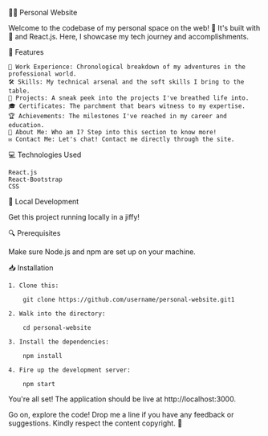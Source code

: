 👨‍💻 Personal Website

Welcome to the codebase of my personal space on the web! 🚀 It's built with 💖 and React.js. Here, I showcase my tech journey and accomplishments.

🚀 Features

    👔 Work Experience: Chronological breakdown of my adventures in the professional world.
    🛠 Skills: My technical arsenal and the soft skills I bring to the table.
    🎯 Projects: A sneak peek into the projects I've breathed life into.
    🎓 Certificates: The parchment that bears witness to my expertise.
    🏆 Achievements: The milestones I've reached in my career and education.
    🤠 About Me: Who am I? Step into this section to know more!
    ✉️ Contact Me: Let's chat! Contact me directly through the site.
    
💻 Technologies Used

    React.js
    React-Bootstrap
    CSS

🔨 Local Development

Get this project running locally in a jiffy!

🔍 Prerequisites

Make sure Node.js and npm are set up on your machine.

📥 Installation

    1. Clone this:
    
        git clone https://github.com/username/personal-website.git1       
	
    2. Walk into the directory:
    
        cd personal-website 
	
    3. Install the dependencies:
    
        npm install 
	
    4. Fire up the development server:
    
        npm start
        
   You're all set! The application should be live at http://localhost:3000.

Go on, explore the code! Drop me a line if you have any feedback or suggestions. Kindly respect the content copyright. 🙏




